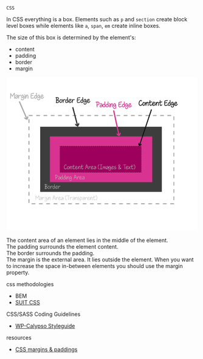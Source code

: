 `CSS`  
 
In CSS everything is a box. Elements such as `p` and `section` create block level boxes while
elements like `a`, `span`, `em` create inline boxes.  

The size of this box is determined by the element's:
 * content
 * padding
 * border
 * margin
 
![alt text](https://github.com/oguching/knowledge/blob/master/images/box-model.png "CSS Box Model")

The content area of an element lies in the middle of the element.  
The padding surrounds the element content.  
The border surrounds the padding.  
The margin is the external area. It lies outside the element. When you want to increase the space in-between elements
you should use the margin property.


css methodologies
* BEM
* [SUIT CSS](https://github.com/suitcss/suit/blob/master/doc/design-principles.md)

CSS/SASS Coding Guidelines  
* [WP-Calypso Styleguide](https://github.com/Automattic/wp-calypso/blob/master/docs/coding-guidelines/css.md)

resources
* [CSS margins & paddings](https://www.sitepoint.com/set-css-margins-padding-cool-layout-tricks/)
